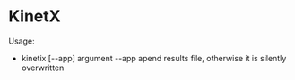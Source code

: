 # KinetX

Usage:
- kinetix [--app]
argument --app apend results file, otherwise it is silently overwritten
